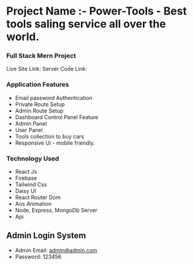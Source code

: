 # Project Name :- Power-Tools - Best tools saling service all over the world.

### Full Stack Mern Project
Live Site Link:
Server Code Link: 

### Application Features

* Email password Authentication
* Private Route Setup
* Admin Route Setup
* Dashboard Control Panel Feature
* Admin Panel
* User Panel
* Tools collection to buy cars
* Responsive Ui - mobile friendly.


### Technology Used

* React Js
* Firebase
* Tailwind Css
* Daisy UI
* React Router Dom
* Aos Animation
* Node, Express, MongoDb Server
* Api

## Admin Login System

* Admin Email: admin@admin.com
* Password: 123456
